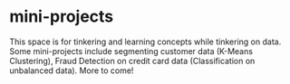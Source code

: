 # mini-projects
This space is for tinkering and learning concepts while tinkering on data.  Some mini-projects include segmenting customer data (K-Means Clustering), Fraud Detection on credit card data (Classification on unbalanced data).  More to come!
